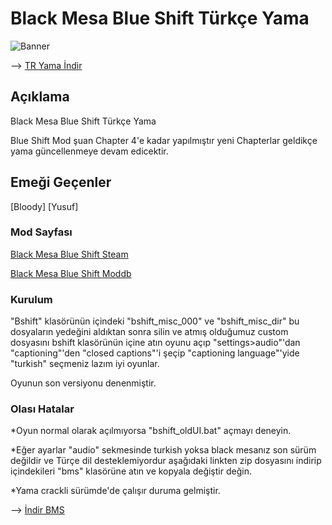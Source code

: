 # Black Mesa Blue Shift Türkçe Yama
![Banner](https://media.discordapp.net/attachments/616121689104973834/1051610671965540362/Turkce-Yama-Kapak-1.png//)

--> [TR Yama İndir](https://dosya.co/fc0vzho8wuka/custom.7z.html)
## Açıklama

 Black Mesa Blue Shift Türkçe Yama
 
 Blue Shift Mod şuan Chapter 4'e kadar yapılmıştır yeni Chapterlar geldikçe yama güncellenmeye devam edicektir. 

## Emeği Geçenler

[Bloody]
[Yusuf]

### Mod Sayfası
[Black Mesa Blue Shift Steam](https://steamcommunity.com/sharedfiles/filedetails/?id=2424633574)

[Black Mesa Blue Shift Moddb](https://www.moddb.com/mods/black-mesa-blue-shift-remake)

### Kurulum

"Bshift" klasörünün içindeki "bshift_misc_000" ve "bshift_misc_dir" bu dosyaların yedeğini aldıktan sonra silin ve atmış olduğumuz custom dosyasını bshift klasörünün içine atın oyunu açıp "settings>audio"'dan "captioning"'den "closed captions"'i şeçip "captioning language"'yide "turkish" seçmeniz lazım iyi oyunlar.

Oyunun son versiyonu denenmiştir. 

### Olası Hatalar

*Oyun normal olarak açılmıyorsa "bshift_oldUI.bat" açmayı deneyin.

*Eğer ayarlar "audio" sekmesinde turkish yoksa black mesanız son sürüm değildir ve Türçe dil desteklemiyordur aşağıdaki linkten zip dosyasını indirip içindekileri "bms" klasörüne atın ve kopyala değiştir değin.

*Yama crackli sürümde'de çalışır duruma gelmiştir.

--> [İndir BMS](https://dosya.co/tle2jnhdo9en/bms.7z.html)
